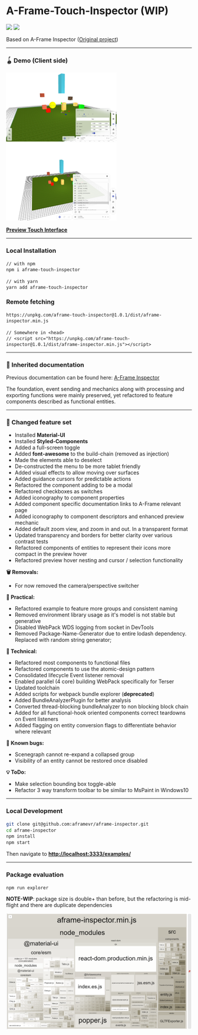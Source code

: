 # A-Frame-Touch-Inspector (WIP)
![](https://badgen.net/bundlephobia/min/aframe-touch-inspector) ![](https://badgen.net/bundlephobia/minzip/aframe-touch-inspector)

 Based on A-Frame Inspector ([Original project](https://github.com/aframevr/aframe-inspector))

---
### 🪀 Demo (Client side)

<p>
  <img width="300" src="/images/configuration.png" alt="Configuration menu" />
  <img width="300" src="/images/scenegraph.png" alt="Scene-graph" />
</p>

**[Preview Touch Interface](https://rand0mc0d3r.github.io/aframe-touch-inspector/examples/)**

---

### Local Installation

```
// with npm
npm i aframe-touch-inspector

// with yarn
yarn add aframe-touch-inspector
```

### Remote fetching

```
https://unpkg.com/aframe-touch-inspector@1.0.1/dist/aframe-inspector.min.js

// Somewhere in <head>
// <script src="https://unpkg.com/aframe-touch-inspector@1.0.1/dist/aframe-inspector.min.js"></script>
```

---

### 📝 Inherited documentation

Previous documentation can be found here: [A-Frame Inspector](https://github.com/aframevr/aframe-inspector/blob/master/README.md)

The foundation, event sending and mechanics along with processing and exporting functions were mainly preserved, yet refactored to feature components described as functional entities.

---

### 🔨 Changed feature set

- Installed **Material-UI**
- Installed **Styled-Components**
- Added a full-screen toggle
- Added **font-awesome** to the build-chain (removed as injection)
- Made the elements able to deselect
- De-constructed the menu to be more tablet friendly
- Added visual effects to allow moving over surfaces
- Added guidance cursors for predictable actions
- Refactored the component adding to be a modal
- Refactored checkboxes as switches
- Added iconography to component properties
- Added component specific documentation links to A-Frame relevant page
- Added iconography to component descriptors and enhanced preview mechanic
- Added default zoom view, and zoom in and out. In a transparent format
- Updated transparency and borders for better clarity over various contrast tests
- Refactored components of entities to represent their icons more compact in the preview hover
- Refactored preview hover nesting and cursor / selection functionality

**🗑️ Removals:**
- For now removed the camera/perspective switcher

**🔧 Practical:**
- Refactored example to feature more groups and consistent naming
- Removed environment library usage as it's model is not stable but generative
- Disabled WebPack WDS logging from socket in DevTools
- Removed Package-Name-Generator due to entire lodash dependency. Replaced with random string generator;

**📐 Technical:**
- Refactored most components to functional files
- Refactored components to use the atomic-design pattern
- Consolidated lifecycle Event listener removal
- Enabled parallel (4 core) building WebPack specifically for Terser
- Updated toolchain
- Added scripts for webpack bundle explorer (**deprecated**)
- Added BundleAnalyzerPlugin for better analysis
- Converted thread-blocking bundleAnalyzer to non blocking block chain
- Added for all functional-hook oriented components correct teardowns on Event listeners
- Added flagging on entity conversion flags to differentiate behavior where relevant

**🐞 Known bugs:**
- Scenegraph cannot re-expand a collapsed group
- Visibility of an entity cannot be restored once disabled

**💡 ToDo:**
- Make selection bounding box toggle-able
- Refactor 3 way transform toolbar to be similar to MsPaint in Windows10

---

### Local Development

```bash
git clone git@github.com:aframevr/aframe-inspector.git
cd aframe-inspector
npm install
npm start
```

Then navigate to __[http://localhost:3333/examples/](http://localhost:3333/examples/)__

[travis-image]: https://img.shields.io/travis/aframevr/aframe-inspector.svg?style=flat-square
[travis-url]: https://travis-ci.org/aframevr/aframe-inspector

---

### Package evaluation

```
npm run explorer
```

**NOTE-WIP**: package size is double+ than before, but the refactoring is mid-flight and there are duplicate dependencies

![Explorer stats](/images/explorer.png)